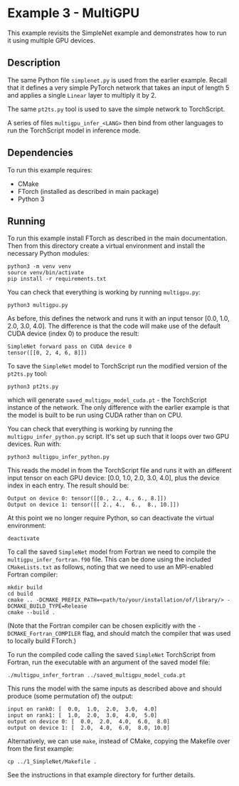 # Example 3 - MultiGPU

This example revisits the SimpleNet example and demonstrates how to run it using
multiple GPU devices.


## Description

The same Python file `simplenet.py` is used from the earlier example. Recall
that it defines a very simple PyTorch network that takes an input of length 5
and applies a single `Linear` layer to multiply it by 2.

The same `pt2ts.py` tool is used to save the simple network to TorchScript.

A series of files `multigpu_infer_<LANG>` then bind from other languages to run
the TorchScript model in inference mode.

## Dependencies

To run this example requires:

- CMake
- FTorch (installed as described in main package)
- Python 3

## Running

To run this example install FTorch as described in the main documentation. Then from
this directory create a virtual environment and install the necessary Python modules:
```
python3 -m venv venv
source venv/bin/activate
pip install -r requirements.txt
```

You can check that everything is working by running `multigpu.py`:
```
python3 multigpu.py
```
As before, this defines the network and runs it with an input tensor
[0.0, 1.0, 2.0, 3.0, 4.0]. The difference is that the code will make use of the
default CUDA device (index 0) to produce the result:
```
SimpleNet forward pass on CUDA device 0
tensor([[0, 2, 4, 6, 8]])
```

To save the `SimpleNet` model to TorchScript run the modified version of the
`pt2ts.py` tool:
```
python3 pt2ts.py
```
which will generate `saved_multigpu_model_cuda.pt` - the TorchScript instance
of the network. The only difference with the earlier example is that the model
is built to be run using CUDA rather than on CPU.

You can check that everything is working by running the
`multigpu_infer_python.py` script. It's set up such that it loops over two GPU
devices. Run with:
```
python3 multigpu_infer_python.py
```
This reads the model in from the TorchScript file and runs it with an different input
tensor on each GPU device: [0.0, 1.0, 2.0, 3.0, 4.0], plus the device index in each
entry. The result should be:
```
Output on device 0: tensor([[0., 2., 4., 6., 8.]])
Output on device 1: tensor([[ 2., 4.,  6.,  8., 10.]])
```

At this point we no longer require Python, so can deactivate the virtual environment:
```
deactivate
```

To call the saved `SimpleNet` model from Fortran we need to compile the
`multigpu_infer_fortran.f90` file. This can be done using the included
`CMakeLists.txt` as follows, noting that we need to use an MPI-enabled Fortran
compiler:
```
mkdir build
cd build
cmake .. -DCMAKE_PREFIX_PATH=<path/to/your/installation/of/library/> -DCMAKE_BUILD_TYPE=Release
cmake --build .
```

(Note that the Fortran compiler can be chosen explicitly with the `-DCMAKE_Fortran_COMPILER` flag,
and should match the compiler that was used to locally build FTorch.)

To run the compiled code calling the saved `SimpleNet` TorchScript from
Fortran, run the executable with an argument of the saved model file:
```
./multigpu_infer_fortran ../saved_multigpu_model_cuda.pt
```

This runs the model with the same inputs as described above and should produce (some
permutation of) the output:
```
input on rank0: [  0.0,  1.0,  2.0,  3.0,  4.0]
input on rank1: [  1.0,  2.0,  3.0,  4.0,  5.0]
output on device 0: [  0.0,  2.0,  4.0,  6.0,  8.0]
output on device 1: [  2.0,  4.0,  6.0,  8.0, 10.0]
```

Alternatively, we can use `make`, instead of CMake, copying the Makefile over from the
first example:
```
cp ../1_SimpleNet/Makefile .
```
See the instructions in that example directory for further details.
